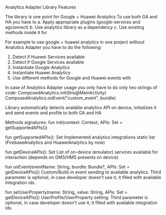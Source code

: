 Analytics Adapter Library Features

The library is one point for Google + Huawei Analytics
To use both GA and HA you have to 
	a. Apply appropriate plugins (google-services and agconnect)
	b. Use analytics library as a dependency
	c. Use existing methods inside it for 

For example to use google + huawei analytics in one project without Analutics Adapter you have to do the following:
1. Detect if Huawei Services available
2. Detect if Google Services available
3. Instantiate Google Analytics 
4. Instantiate Huawei Analytics
5. Use different methods for Google and Huawei events with

In case of Analytics Adapter usage you only have to do only two strings of code: 
ComposedAnalytics.init(this@MainActivity)
ComposedAnalytics.onEvent("custom_event", bundle)

Library automatically detects avalable analytics API on device, initializes it and send events and profile to both GA and HA

Methods signatures:
fun init(context: Context, APIs: Set<String> = getSupportedAPIs())

fun getSupportedAPIs(): Set<String>
Implemented analytics integrations static list (FirebaseAnalytics and HuaweiAnalytics by now)

fun getDeviceAPIs(): Set<String>
List of on-device (emulator) services available for interaction (depends on GMS/HMS presents on device)

fun onEvent(eventName: String, bundle: Bundle?, APIs: Set<String> = getDeviceAPIs())
Custom/Build-in event sending to available analytics. 
Third parameter is optional, in case developer doesn't use it, it filled with available integration ids.


fun setUserProperty(name: String, value: String, APIs: Set<String> = getDeviceAPIs())
UserProfile/UserProperty setting. 
Third parameter is optional, in case developer doesn't use it, it filled with available integration ids.